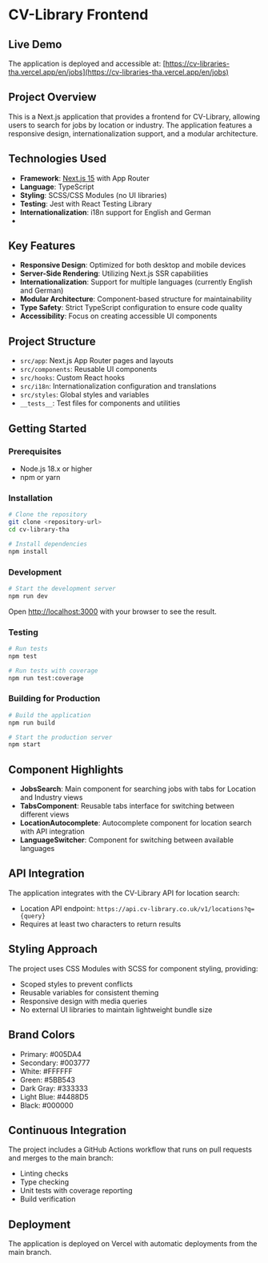 # CV-Library Frontend

## Live Demo

The application is deployed and accessible at: [https://cv-libraries-tha.vercel.app/en/jobs](https://cv-libraries-tha.vercel.app/en/jobs)

## Project Overview

This is a Next.js application that provides a frontend for CV-Library, allowing users to search for jobs by location or industry. The application features a responsive design, internationalization support, and a modular architecture.

## Technologies Used

- **Framework**: [Next.js 15](https://nextjs.org) with App Router
- **Language**: TypeScript
- **Styling**: SCSS/CSS Modules (no UI libraries)
- **Testing**: Jest with React Testing Library
- **Internationalization**: i18n support for English and German
- 
## Key Features

- **Responsive Design**: Optimized for both desktop and mobile devices
- **Server-Side Rendering**: Utilizing Next.js SSR capabilities
- **Internationalization**: Support for multiple languages (currently English and German)
- **Modular Architecture**: Component-based structure for maintainability
- **Type Safety**: Strict TypeScript configuration to ensure code quality
- **Accessibility**: Focus on creating accessible UI components

## Project Structure

- `src/app`: Next.js App Router pages and layouts
- `src/components`: Reusable UI components
- `src/hooks`: Custom React hooks
- `src/i18n`: Internationalization configuration and translations
- `src/styles`: Global styles and variables
- `__tests__`: Test files for components and utilities

## Getting Started

### Prerequisites

- Node.js 18.x or higher
- npm or yarn

### Installation

```bash
# Clone the repository
git clone <repository-url>
cd cv-library-tha

# Install dependencies
npm install
```

### Development

```bash
# Start the development server
npm run dev
```

Open [http://localhost:3000](http://localhost:3000) with your browser to see the result.

### Testing

```bash
# Run tests
npm test

# Run tests with coverage
npm run test:coverage
```

### Building for Production

```bash
# Build the application
npm run build

# Start the production server
npm start
```

## Component Highlights

- **JobsSearch**: Main component for searching jobs with tabs for Location and Industry views
- **TabsComponent**: Reusable tabs interface for switching between different views
- **LocationAutocomplete**: Autocomplete component for location search with API integration
- **LanguageSwitcher**: Component for switching between available languages

## API Integration

The application integrates with the CV-Library API for location search:
- Location API endpoint: `https://api.cv-library.co.uk/v1/locations?q={query}`
- Requires at least two characters to return results

## Styling Approach

The project uses CSS Modules with SCSS for component styling, providing:
- Scoped styles to prevent conflicts
- Reusable variables for consistent theming
- Responsive design with media queries
- No external UI libraries to maintain lightweight bundle size

## Brand Colors

- Primary: #005DA4
- Secondary: #003777
- White: #FFFFFF
- Green: #5BB543
- Dark Gray: #333333
- Light Blue: #4488D5
- Black: #000000

## Continuous Integration

The project includes a GitHub Actions workflow that runs on pull requests and merges to the main branch:
- Linting checks
- Type checking
- Unit tests with coverage reporting
- Build verification

## Deployment

The application is deployed on Vercel with automatic deployments from the main branch.
